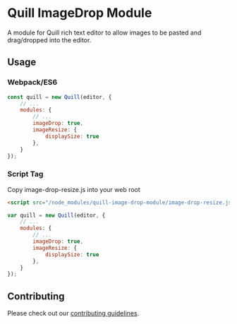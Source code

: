 # Quill ImageDrop Module

A module for Quill rich text editor to allow images to be pasted and drag/dropped into the editor.


## Usage

### Webpack/ES6

```javascript
const quill = new Quill(editor, {
    // ...
    modules: {
        // ...
        imageDrop: true,
        imageResize: {
            displaySize: true
        },
    }
});
```

### Script Tag

Copy image-drop-resize.js into your web root 

```html
<script src="/node_modules/quill-image-drop-module/image-drop-resize.js"></script>
```

```javascript
var quill = new Quill(editor, {
    // ...
    modules: {
        // ...
        imageDrop: true,
        imageResize: {
            displaySize: true
        },
    }
});
```


## Contributing

Please check out our [contributing guidelines](CONTRIBUTING.md).